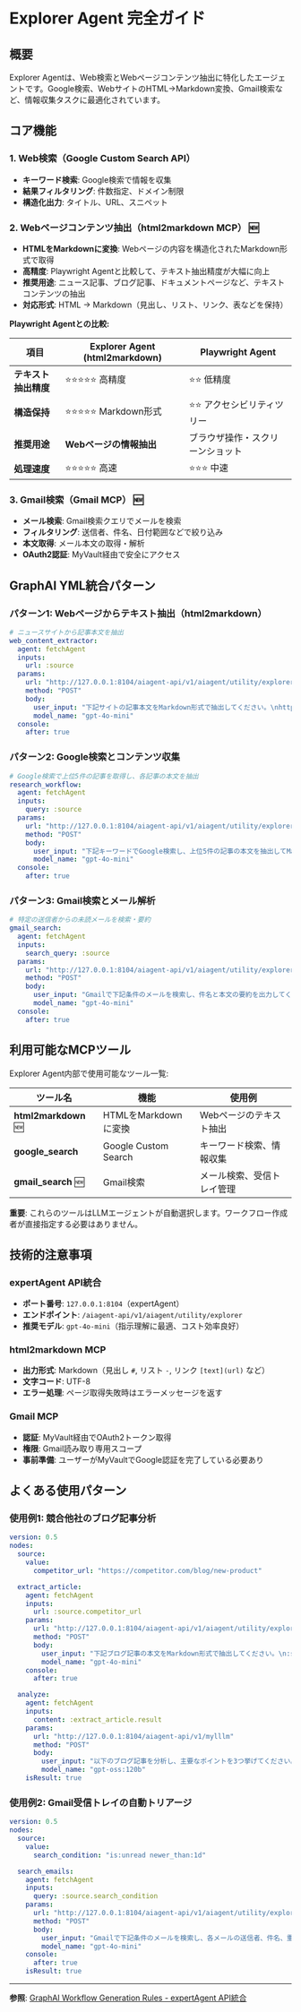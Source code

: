 # Explorer Agent 完全ガイド

## 概要

Explorer Agentは、Web検索とWebページコンテンツ抽出に特化したエージェントです。Google検索、WebサイトのHTML→Markdown変換、Gmail検索など、情報収集タスクに最適化されています。

## コア機能

### 1. **Web検索（Google Custom Search API）**

- **キーワード検索**: Google検索で情報を収集
- **結果フィルタリング**: 件数指定、ドメイン制限
- **構造化出力**: タイトル、URL、スニペット

### 2. **Webページコンテンツ抽出（html2markdown MCP）** 🆕

- **HTMLをMarkdownに変換**: Webページの内容を構造化されたMarkdown形式で取得
- **高精度**: Playwright Agentと比較して、テキスト抽出精度が大幅に向上
- **推奨用途**: ニュース記事、ブログ記事、ドキュメントページなど、テキストコンテンツの抽出
- **対応形式**: HTML → Markdown（見出し、リスト、リンク、表などを保持）

**Playwright Agentとの比較:**

| 項目 | Explorer Agent (html2markdown) | Playwright Agent |
|------|-------------------------------|------------------|
| **テキスト抽出精度** | ⭐⭐⭐⭐⭐ 高精度 | ⭐⭐ 低精度 |
| **構造保持** | ⭐⭐⭐⭐⭐ Markdown形式 | ⭐⭐ アクセシビリティツリー |
| **推奨用途** | **Webページの情報抽出** | ブラウザ操作・スクリーンショット |
| **処理速度** | ⭐⭐⭐⭐⭐ 高速 | ⭐⭐⭐ 中速 |

### 3. **Gmail検索（Gmail MCP）** 🆕

- **メール検索**: Gmail検索クエリでメールを検索
- **フィルタリング**: 送信者、件名、日付範囲などで絞り込み
- **本文取得**: メール本文の取得・解析
- **OAuth2認証**: MyVault経由で安全にアクセス

## GraphAI YML統合パターン

### パターン1: Webページからテキスト抽出（html2markdown）

```yaml
# ニュースサイトから記事本文を抽出
web_content_extractor:
  agent: fetchAgent
  inputs:
    url: :source
  params:
    url: "http://127.0.0.1:8104/aiagent-api/v1/aiagent/utility/explorer"
    method: "POST"
    body:
      user_input: "下記サイトの記事本文をMarkdown形式で抽出してください。\nhttps://example.com/news/article-123"
      model_name: "gpt-4o-mini"
  console:
    after: true
```

### パターン2: Google検索とコンテンツ収集

```yaml
# Google検索で上位5件の記事を取得し、各記事の本文を抽出
research_workflow:
  agent: fetchAgent
  inputs:
    query: :source
  params:
    url: "http://127.0.0.1:8104/aiagent-api/v1/aiagent/utility/explorer"
    method: "POST"
    body:
      user_input: "下記キーワードでGoogle検索し、上位5件の記事の本文を抽出してMarkdownで出力してください。\n:query"
      model_name: "gpt-4o-mini"
  console:
    after: true
```

### パターン3: Gmail検索とメール解析

```yaml
# 特定の送信者からの未読メールを検索・要約
gmail_search:
  agent: fetchAgent
  inputs:
    search_query: :source
  params:
    url: "http://127.0.0.1:8104/aiagent-api/v1/aiagent/utility/explorer"
    method: "POST"
    body:
      user_input: "Gmailで下記条件のメールを検索し、件名と本文の要約を出力してください。\n検索条件: from:boss@example.com is:unread"
      model_name: "gpt-4o-mini"
  console:
    after: true
```

## 利用可能なMCPツール

Explorer Agent内部で使用可能なツール一覧:

| ツール名 | 機能 | 使用例 |
|---------|------|-------|
| **html2markdown** 🆕 | HTMLをMarkdownに変換 | Webページのテキスト抽出 |
| **google_search** | Google Custom Search | キーワード検索、情報収集 |
| **gmail_search** 🆕 | Gmail検索 | メール検索、受信トレイ管理 |

**重要**: これらのツールはLLMエージェントが自動選択します。ワークフロー作成者が直接指定する必要はありません。

## 技術的注意事項

### expertAgent API統合

- **ポート番号**: `127.0.0.1:8104`（expertAgent）
- **エンドポイント**: `/aiagent-api/v1/aiagent/utility/explorer`
- **推奨モデル**: `gpt-4o-mini`（指示理解に最適、コスト効率良好）

### html2markdown MCP

- **出力形式**: Markdown（見出し `#`, リスト `-`, リンク `[text](url)` など）
- **文字コード**: UTF-8
- **エラー処理**: ページ取得失敗時はエラーメッセージを返す

### Gmail MCP

- **認証**: MyVault経由でOAuth2トークン取得
- **権限**: Gmail読み取り専用スコープ
- **事前準備**: ユーザーがMyVaultでGoogle認証を完了している必要あり

## よくある使用パターン

### 使用例1: 競合他社のブログ記事分析

```yaml
version: 0.5
nodes:
  source:
    value:
      competitor_url: "https://competitor.com/blog/new-product"

  extract_article:
    agent: fetchAgent
    inputs:
      url: :source.competitor_url
    params:
      url: "http://127.0.0.1:8104/aiagent-api/v1/aiagent/utility/explorer"
      method: "POST"
      body:
        user_input: "下記ブログ記事の本文をMarkdown形式で抽出してください。\n:source.competitor_url"
        model_name: "gpt-4o-mini"
    console:
      after: true

  analyze:
    agent: fetchAgent
    inputs:
      content: :extract_article.result
    params:
      url: "http://127.0.0.1:8104/aiagent-api/v1/mylllm"
      method: "POST"
      body:
        user_input: "以下のブログ記事を分析し、主要なポイントを3つ挙げてください。\n:content"
        model_name: "gpt-oss:120b"
    isResult: true
```

### 使用例2: Gmail受信トレイの自動トリアージ

```yaml
version: 0.5
nodes:
  source:
    value:
      search_condition: "is:unread newer_than:1d"

  search_emails:
    agent: fetchAgent
    inputs:
      query: :source.search_condition
    params:
      url: "http://127.0.0.1:8104/aiagent-api/v1/aiagent/utility/explorer"
      method: "POST"
      body:
        user_input: "Gmailで下記条件のメールを検索し、各メールの送信者、件名、重要度を判定してください。\n検索条件: :query"
        model_name: "gpt-4o-mini"
    console:
      after: true
    isResult: true
```

---

**参照**: [GraphAI Workflow Generation Rules - expertAgent API統合](../GRAPHAI_WORKFLOW_GENERATION_RULES.md#expertagent-api統合)
